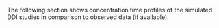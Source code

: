 The following section shows concentration time profiles of the simulated DDI studies in comparison to observed data (if available).



